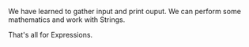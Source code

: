 We have learned to gather input and print ouput. We can perform some mathematics and work with Strings.

That's all for Expressions.
